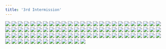 ```yaml
---
title: '3rd Intermission'
---
```


![](modern986.jpg)
![](modern987.jpg)
![](modern988.jpg)
![](modern989.jpg)
![](modern990.jpg)
![](modern991.jpg)
![](modern992.jpg)
![](modern993.jpg)
![](modern994.jpg)
![](modern995.jpg)
![](modern996.jpg)
![](modern997.jpg)
![](modern998.jpg)
![](modern999.jpg)
![](modern1000.jpg)
![](modern1001.jpg)
![](modern1002.jpg)
![](modern1003.jpg)
![](modern1004.jpg)
![](modern1005.jpg)
![](modern1006.jpg)
![](modern1007.jpg)
![](modern1008.jpg)
![](modern1009.jpg)
![](modern1010.jpg)
![](modern1011.jpg)
![](modern1012.jpg)
![](modern1013.jpg)
![](modern1014.jpg)
![](modern1015.jpg)
![](modern1016.jpg)
![](modern1017.jpg)
![](modern1018.jpg)
![](modern1019.jpg)
![](modern1020.jpg)
![](modern1021.jpg)
![](modern1022.jpg)
![](modern1023.jpg)
![](modern1024.jpg)
![](modern1025.jpg)
![](modern1026.jpg)
![](modern1027.jpg)
![](modern1028.jpg)
![](modern1029.jpg)
![](modern1030.jpg)
![](modern1031.jpg)
![](modern1032.jpg)
![](modern1033.jpg)
![](modern1034.jpg)
![](modern1035.jpg)
![](modern1036.jpg)
![](modern1037.jpg)
![](modern1038.jpg)
![](modern1039.jpg)
![](modern1040.jpg)
![](modern1041.jpg)
![](modern1042.jpg)
![](modern1043.jpg)
![](modern1044.jpg)
![](modern1045.jpg)
![](modern1046.jpg)
![](modern1047.jpg)
![](modern1048.jpg)
![](modern1049.jpg)
![](modern1050.jpg)
![](modern1051.jpg)
![](modern1052.jpg)
![](modern1053.jpg)
![](modern1054.jpg)
![](modern1055.jpg)
![](modern1056.jpg)
![](modern1057.jpg)
![](modern1058.jpg)
![](modern1059.jpg)
![](modern1060.jpg)
![](modern1061.jpg)
![](modern1062.jpg)
![](modern1063.jpg)
![](modern1064.jpg)
![](modern1065.jpg)
![](modern1066.jpg)
![](modern1067.jpg)
![](modern1068.jpg)
![](modern1069.jpg)
![](modern1070.jpg)
![](modern1071.jpg)
![](modern1072.jpg)
![](modern1073.jpg)